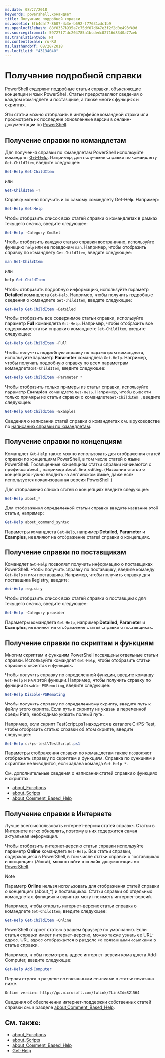 ```yaml
---
ms.date: 08/27/2018
keywords: powershell,командлет
title: Получение подробной справки
ms.assetid: 6fb4daf7-8607-4a3e-b692-f77631adc1b9
ms.openlocfilehash: 88f0357b935a7c75df07d667e3f2f2d0e493f89d
ms.sourcegitcommit: 59727f71dc204785a1bcdedc02716d8340a77aeb
ms.translationtype: HT
ms.contentlocale: ru-RU
ms.lasthandoff: 08/28/2018
ms.locfileid: "43134040"
---
```

# <a name="getting-detailed-help-information"></a>Получение подробной справки

PowerShell содержит подробные статьи справки, объясняющие концепции и язык PowerShell. Статьи предоставляют сведения о каждом командлете и поставщике, а также многих функциях и скриптах.

Эти статьи можно отобразить в интерфейсе командной строки или просмотреть их последние обновленные версии в онлайн-документации по [PowerShell](/powershell/scripting/powershell-scripting).

## <a name="getting-help-for-cmdlets"></a>Получение справки по командлетам

Для получения справки по командлетам PowerShell используйте командлет [Get-Help](/powershell/module/microsoft.powershell.core/Get-Help). Например, для получения справки по командлету `Get-ChildItem`, введите следующее:

```powershell
Get-Help Get-ChildItem
```

или

```powershell
Get-ChildItem -?
```

Справку можно получить и по самому командлету Get-Help. Например:

```powershell
Get-Help Get-Help
```

Чтобы отобразить список всех статей справки о командлетах в рамках текущего сеанса, введите следующее:

```powershell
Get-Help -Category Cmdlet
```

Чтобы отобразить каждую статью справки постранично, используйте функцию `help` или ее псевдоним `man`.
Например, чтобы отобразить справку по командлету `Get-ChildItem`, введите следующее:

```powershell
man Get-ChildItem
```

или

```powershell
help Get-ChildItem
```

Чтобы отобразить подробную информацию, используйте параметр **Detailed** командлета `Get-Help`. Например, чтобы получить подробные сведения о командлете `Get-ChildItem`, введите следующее:

```powershell
Get-Help Get-ChildItem -Detailed
```

Чтобы отобразить все содержимое статьи справки, используйте параметр **Full** командлета `Get-Help`. Например, чтобы отобразить все содержимое статьи справки о командлете `Get-ChildItem`, введите следующее:

```powershell
Get-Help Get-ChildItem -Full
```

Чтобы получить подробную справку по параметрам командлета, используйте параметр **Parameter** командлета `Get-Help`. Например, чтобы получить подробную справку по всем параметрам командлета`Get-ChildItem`, введите следующее:

```powershell
Get-Help Get-ChildItem -Parameter *
```

Чтобы отобразить только примеры из статьи справки, используйте параметр **Examples** командлета `Get-Help`.
Например, чтобы вывести только примеры из статьи справки о командлете`Get-ChildItem `, введите следующее:

```powershell
Get-Help Get-ChildItem -Examples
```

Сведения о написании статей справки о командлетах см. в руководстве по [написанию справки по командлетам](/powershell/developer/help/writing-help-for-windows-powershell-cmdlets).

## <a name="getting-conceptual-help"></a>Получение справки по концепциям

Командлет `Get-Help` также можно использовать для отображения статей справки по концепциям PowerShell, в том числе статей о языке PowerShell. Посвященные концепциям статьи справки начинаются с префикса about_, например about_line_editing. (Название статьи о концепциях нужно вводить на английском языке, даже если используется локализованная версия PowerShell.)

Для отображения списка статей о концепциях введите следующее:

```powershell
Get-Help about_*
```

Для отображения определенной статьи справки введите название этой статьи, например:

```powershell
Get-Help about_command_syntax
```

Параметры командлета `Get-Help`, например **Detailed**, **Parameter** и **Examples**, не влияют на отображение статей справки о концепциях.

## <a name="getting-help-about-providers"></a>Получение справки по поставщикам

Командлет `Get-Help` позволяет получить информацию о поставщиках PowerShell. Чтобы получить справку по поставщику, введите команду `Get-Help` и имя поставщика. Например, чтобы получить справку для поставщика Registry, введите:

```powershell
Get-Help registry
```

Чтобы отобразить список всех статей справки о поставщиках для текущего сеанса, введите следующее:

```powershell
Get-Help -Category provider
```

Параметры командлета `Get-Help`, например **Detailed**, **Parameter** и **Examples**, не влияют на отображение статей справки о поставщиках.

## <a name="getting-help-about-scripts-and-functions"></a>Получение справки по скриптам и функциям

Многим скриптам и функциям PowerShell посвящены отдельные статьи справки. Используйте командлет `Get-Help`, чтобы отобразить статьи справки о скриптах и функциях.

Чтобы получить справку по определенной функции, введите команду `Get-Help` и имя этой функции. Например, чтобы получить справку по функции `Disable-PSRemoting`, введите следующее:

```powershell
Get-Help Disable-PSRemoting
```

Чтобы получить справку по определенному скрипту, введите путь к файлу этого скрипта. Если путь к скрипту не указан в переменной среды Path, необходимо указать полный путь.

Например, если скрипт TestScript.ps1 находится в каталоге C:\\PS-Test, чтобы отобразить статью справки об этом скрипте, введите следующее:

```powershell
Get-Help c:\ps-test\TestScript.ps1
```

Параметры отображения справки по командлетам также позволяют отображать справку по скриптам и функциям. Справка по функциям и скриптам не выводится, если задана команда `Get-Help *`.

См. дополнительные сведения о написании статей справки о функциях и скриптах:

- [about_Functions](/powershell/module/microsoft.powershell.core/about/about_functions)
- [about_Scripts](/powershell/module/microsoft.powershell.core/about/about_scripts)
- [about_Comment_Based_Help](/powershell/module/microsoft.powershell.core/about/about_comment_based_help)

## <a name="getting-help-online"></a>Получение справки в Интернете

Лучше всего использовать интернет-версии статей справки. Статьи в Интернете легко обновлять, поэтому в них содержится самая актуальная информация.

Чтобы отобразить интернет-версию статьи справки используйте параметр **Online** командлета `Get-Help`. Все статьи справки, содержащиеся в PowerShell, в том числе статьи справки о поставщиках и концепциях (About), можно найти в онлайн-документации по [PowerShell](/powershell/scripting/powershell-scripting).

> [!NOTE]
> Параметр **Online** нельзя использовать для отображения статей справки о концепциях (about_*) и поставщиках.
> Статьи справки об отдельных командлетах, функциях и скриптах могут не иметь интернет-версий.

Например, чтобы открыть интернет-версию статьи справки о командлете `Get-ChildItem`, введите следующее:

```powershell
Get-Help Get-ChildItem -Online
```

PowerShell откроет статью в вашем браузере по умолчанию. Если статья справки имеет интернет-версию, можно также узнать ее URL-адрес. URL-адрес отображается в разделе со связанными ссылками в статье справки.

Например, чтобы посмотреть адрес интернет-версии командлета Add-Computer, введите следующее:

```powershell
Get-Help Add-Computer
```

Первая строка в разделе со связанными ссылками в статье показана ниже.

```Output
Online version: http://go.microsoft.com/fwlink/?LinkId=821564
```

Сведения об обеспечении интернет-поддержки собственных статей справки см. в разделе [about_Comment_Based_Help](/powershell/module/microsoft.powershell.core/about/about_comment_based_help).

## <a name="see-also"></a>См. также:

- [about_Functions](/powershell/module/microsoft.powershell.core/about/about_functions)
- [about_Scripts](/powershell/module/microsoft.powershell.core/about/about_scripts)
- [about_Comment_Based_Help](/powershell/module/microsoft.powershell.core/about/about_comment_based_help)
- [Get-Help](/powershell/module/microsoft.powershell.core/get-help)
